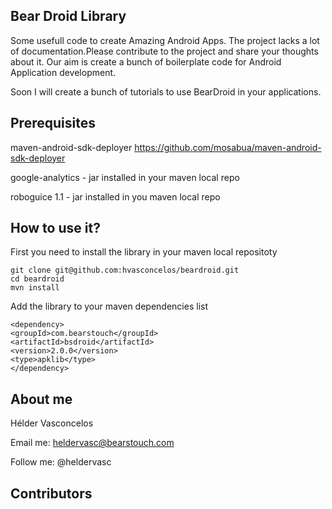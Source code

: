 ## Bear Droid Library
Some usefull code to create Amazing Android Apps. 
The project lacks a lot of documentation.Please contribute to the project and share your thoughts about it. 
Our aim is create a bunch of boilerplate code for Android Application development.

Soon I will create a bunch of tutorials to use BearDroid in your applications.

## Prerequisites

maven-android-sdk-deployer https://github.com/mosabua/maven-android-sdk-deployer

google-analytics - jar installed in your maven local repo

roboguice 1.1 - jar installed in you  maven local repo

## How to use it?
First you need to install the library in your maven local repositoty

    git clone git@github.com:hvasconcelos/beardroid.git
    cd beardroid
    mvn install
  
Add the library to your maven dependencies list 

    <dependency>
    <groupId>com.bearstouch</groupId>
    <artifactId>bsdroid</artifactId>
    <version>2.0.0</version>
    <type>apklib</type>
    </dependency>  



## About me

Hélder Vasconcelos

Email me: heldervasc@bearstouch.com

Follow me: @heldervasc

## Contributors

